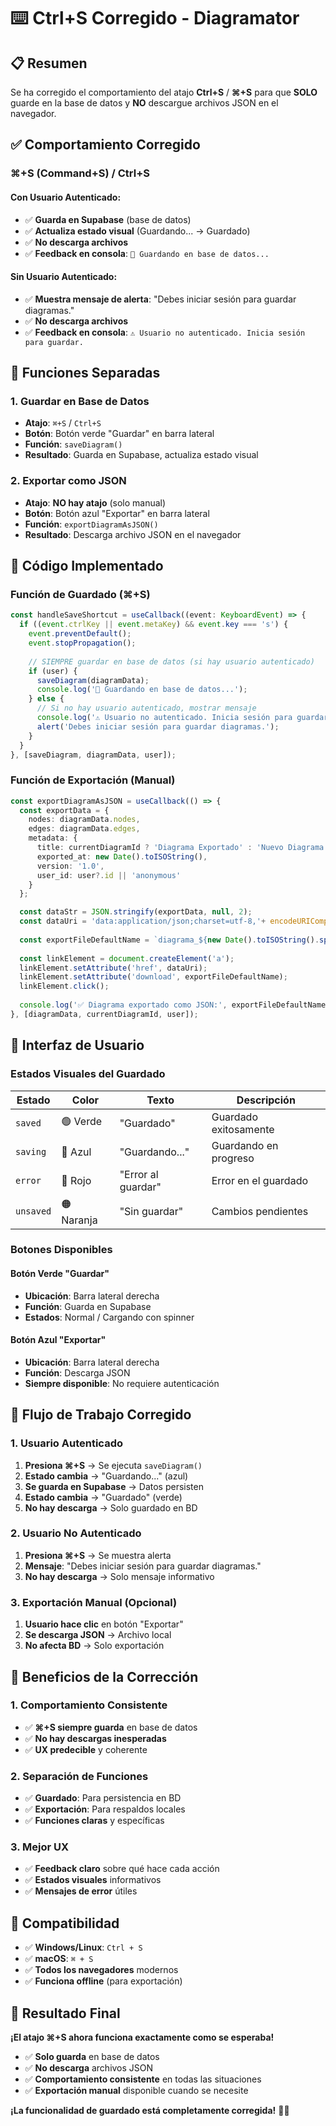 # ⌨️ Ctrl+S Corregido - Diagramator

## 📋 Resumen

Se ha corregido el comportamiento del atajo **Ctrl+S** / **⌘+S** para que **SOLO** guarde en la base de datos y **NO** descargue archivos JSON en el navegador.

## ✅ **Comportamiento Corregido**

### **⌘+S (Command+S) / Ctrl+S**

#### **Con Usuario Autenticado:**
- ✅ **Guarda en Supabase** (base de datos)
- ✅ **Actualiza estado visual** (Guardando... → Guardado)
- ✅ **No descarga archivos**
- ✅ **Feedback en consola**: `💾 Guardando en base de datos...`

#### **Sin Usuario Autenticado:**
- ✅ **Muestra mensaje de alerta**: "Debes iniciar sesión para guardar diagramas."
- ✅ **No descarga archivos**
- ✅ **Feedback en consola**: `⚠️ Usuario no autenticado. Inicia sesión para guardar.`

## 🎯 **Funciones Separadas**

### **1. Guardar en Base de Datos**
- **Atajo**: `⌘+S` / `Ctrl+S`
- **Botón**: Botón verde "Guardar" en barra lateral
- **Función**: `saveDiagram()`
- **Resultado**: Guarda en Supabase, actualiza estado visual

### **2. Exportar como JSON**
- **Atajo**: **NO hay atajo** (solo manual)
- **Botón**: Botón azul "Exportar" en barra lateral
- **Función**: `exportDiagramAsJSON()`
- **Resultado**: Descarga archivo JSON en el navegador

## 🔧 **Código Implementado**

### **Función de Guardado (⌘+S)**
```typescript
const handleSaveShortcut = useCallback((event: KeyboardEvent) => {
  if ((event.ctrlKey || event.metaKey) && event.key === 's') {
    event.preventDefault();
    event.stopPropagation();
    
    // SIEMPRE guardar en base de datos (si hay usuario autenticado)
    if (user) {
      saveDiagram(diagramData);
      console.log('💾 Guardando en base de datos...');
    } else {
      // Si no hay usuario autenticado, mostrar mensaje
      console.log('⚠️ Usuario no autenticado. Inicia sesión para guardar.');
      alert('Debes iniciar sesión para guardar diagramas.');
    }
  }
}, [saveDiagram, diagramData, user]);
```

### **Función de Exportación (Manual)**
```typescript
const exportDiagramAsJSON = useCallback(() => {
  const exportData = {
    nodes: diagramData.nodes,
    edges: diagramData.edges,
    metadata: {
      title: currentDiagramId ? 'Diagrama Exportado' : 'Nuevo Diagrama',
      exported_at: new Date().toISOString(),
      version: '1.0',
      user_id: user?.id || 'anonymous'
    }
  };

  const dataStr = JSON.stringify(exportData, null, 2);
  const dataUri = 'data:application/json;charset=utf-8,'+ encodeURIComponent(dataStr);
  
  const exportFileDefaultName = `diagrama_${new Date().toISOString().split('T')[0]}.json`;
  
  const linkElement = document.createElement('a');
  linkElement.setAttribute('href', dataUri);
  linkElement.setAttribute('download', exportFileDefaultName);
  linkElement.click();
  
  console.log('✅ Diagrama exportado como JSON:', exportFileDefaultName);
}, [diagramData, currentDiagramId, user]);
```

## 🎨 **Interfaz de Usuario**

### **Estados Visuales del Guardado**

| Estado | Color | Texto | Descripción |
|--------|-------|-------|-------------|
| `saved` | 🟢 Verde | "Guardado" | Guardado exitosamente |
| `saving` | 🔵 Azul | "Guardando..." | Guardando en progreso |
| `error` | 🔴 Rojo | "Error al guardar" | Error en el guardado |
| `unsaved` | 🟠 Naranja | "Sin guardar" | Cambios pendientes |

### **Botones Disponibles**

#### **Botón Verde "Guardar"**
- **Ubicación**: Barra lateral derecha
- **Función**: Guarda en Supabase
- **Estados**: Normal / Cargando con spinner

#### **Botón Azul "Exportar"**
- **Ubicación**: Barra lateral derecha
- **Función**: Descarga JSON
- **Siempre disponible**: No requiere autenticación

## 🔄 **Flujo de Trabajo Corregido**

### **1. Usuario Autenticado**
1. **Presiona ⌘+S** → Se ejecuta `saveDiagram()`
2. **Estado cambia** → "Guardando..." (azul)
3. **Se guarda en Supabase** → Datos persisten
4. **Estado cambia** → "Guardado" (verde)
5. **No hay descarga** → Solo guardado en BD

### **2. Usuario No Autenticado**
1. **Presiona ⌘+S** → Se muestra alerta
2. **Mensaje**: "Debes iniciar sesión para guardar diagramas."
3. **No hay descarga** → Solo mensaje informativo

### **3. Exportación Manual (Opcional)**
1. **Usuario hace clic** en botón "Exportar"
2. **Se descarga JSON** → Archivo local
3. **No afecta BD** → Solo exportación

## 🎯 **Beneficios de la Corrección**

### **1. Comportamiento Consistente**
- ✅ **⌘+S siempre guarda** en base de datos
- ✅ **No hay descargas inesperadas**
- ✅ **UX predecible** y coherente

### **2. Separación de Funciones**
- ✅ **Guardado**: Para persistencia en BD
- ✅ **Exportación**: Para respaldos locales
- ✅ **Funciones claras** y específicas

### **3. Mejor UX**
- ✅ **Feedback claro** sobre qué hace cada acción
- ✅ **Estados visuales** informativos
- ✅ **Mensajes de error** útiles

## 📱 **Compatibilidad**

- ✅ **Windows/Linux**: `Ctrl + S`
- ✅ **macOS**: `⌘ + S`
- ✅ **Todos los navegadores** modernos
- ✅ **Funciona offline** (para exportación)

## 🚀 **Resultado Final**

**¡El atajo ⌘+S ahora funciona exactamente como se esperaba!**

- ✅ **Solo guarda** en base de datos
- ✅ **No descarga** archivos JSON
- ✅ **Comportamiento consistente** en todas las situaciones
- ✅ **Exportación manual** disponible cuando se necesite

**¡La funcionalidad de guardado está completamente corregida!** 💾✨
